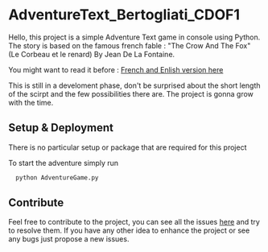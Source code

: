 # AdventureText_Bertogliati_CDOF1

Hello, this project is a simple Adventure Text game in console using Python. 
The story is based on the famous french fable : "The Crow And The Fox" (Le Corbeau et le renard) By Jean De La Fontaine. 

You might want to read it before : [French and Enlish version here](https://www.frenchtoday.com/french-poetry-reading/poem-le-corbeau-et-le-renard-la-fontaine/)

This is still in a develoment phase, don't be surprised about the short length of the scirpt and the few possibilities there are. The project is gonna grow with the time.

## Setup & Deployment
There is no particular setup or package that are required for this project 

To start the adventure simply run 

```bash
  python AdventureGame.py
```
## Contribute 
Feel free to contribute to the project, you can see all the issues [here](https://github.com/valoubinouz/AdventureText_Bertogliati_CDOF1/issues) and try to resolve them.
If you have any other idea to enhance the project or see any bugs just propose a new issues. 
